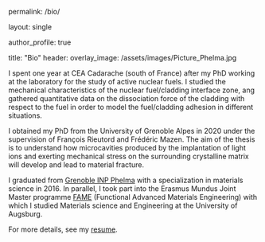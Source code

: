 
permalink: /bio/

layout: single

author_profile: true

title: "Bio"
header:
  overlay_image: /assets/images/Picture_Phelma.jpg

I spent one year at CEA Cadarache (south of France) after my PhD working at the laboratory for the study of active nuclear fuels. 
I studied the mechanical characteristics of the nuclear fuel/cladding interface zone, ang gathered quantitative data on the dissociation force of the cladding with respect to the fuel in order to model the fuel/cladding adhesion in different situations.

I obtained my PhD from the University of Grenoble Alpes in 2020 under the supervision of François Rieutord and Frédéric Mazen. 
The aim of the thesis is to understand how microcavities produced by the implantation of light ions and exerting mechanical stress on the surrounding crystalline matrix will develop and lead to material fracture. 

I graduated from [Grenoble INP Phelma](https://phelma.grenoble-inp.fr/en) with a specialization in materials science in 2016. In parallel, I took part into the Erasmus Mundus Joint Master programme [FAME](https://www.fame-master.eu/) (Functional Advanced Materials Engineering) with which I studied Materials science and Engineering at the University of Augsburg.


For more details, see my [resume](https://antoinepetit2.github.io/assets/files/CV_Antoine_2024_03.pdf).

